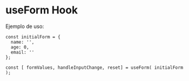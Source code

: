# useForm Hook

Ejemplo de uso:
```
const initialForm = {
  name: '',
  age: 0,
  email: ''
};

const [ formValues, handleInputChange, reset] = useForm( initialForm );
```
